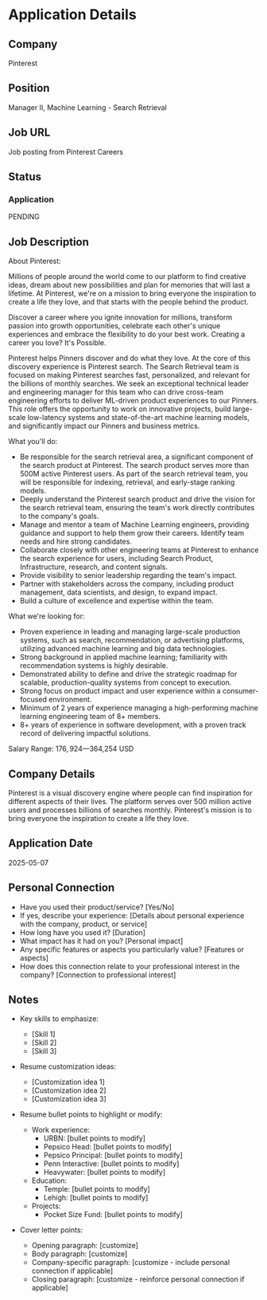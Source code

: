 # Application Details

## Company
Pinterest

## Position
Manager II, Machine Learning - Search Retrieval

## Job URL
Job posting from Pinterest Careers

## Status
### Application
PENDING

## Job Description
About Pinterest:

Millions of people around the world come to our platform to find creative ideas, dream about new possibilities and plan for memories that will last a lifetime. At Pinterest, we're on a mission to bring everyone the inspiration to create a life they love, and that starts with the people behind the product.

Discover a career where you ignite innovation for millions, transform passion into growth opportunities, celebrate each other's unique experiences and embrace the flexibility to do your best work. Creating a career you love? It's Possible.

Pinterest helps Pinners discover and do what they love. At the core of this discovery experience is Pinterest search. The Search Retrieval team is focused on making Pinterest searches fast, personalized, and relevant for the billions of monthly searches. We seek an exceptional technical leader and engineering manager for this team who can drive cross-team engineering efforts to deliver ML-driven product experiences to our Pinners. This role offers the opportunity to work on innovative projects, build large-scale low-latency systems and state-of-the-art machine learning models, and significantly impact our Pinners and business metrics.

What you'll do:
- Be responsible for the search retrieval area, a significant component of the search product at Pinterest. The search product serves more than 500M active Pinterest users. As part of the search retrieval team, you will be responsible for indexing, retrieval, and early-stage ranking models.
- Deeply understand the Pinterest search product and drive the vision for the search retrieval team, ensuring the team's work directly contributes to the company's goals.
- Manage and mentor a team of Machine Learning engineers, providing guidance and support to help them grow their careers. Identify team needs and hire strong candidates.
- Collaborate closely with other engineering teams at Pinterest to enhance the search experience for users, including Search Product, Infrastructure, research, and content signals.
- Provide visibility to senior leadership regarding the team's impact.
- Partner with stakeholders across the company, including product management, data scientists, and design, to expand impact.
- Build a culture of excellence and expertise within the team.

What we're looking for:
- Proven experience in leading and managing large-scale production systems, such as search, recommendation, or advertising platforms, utilizing advanced machine learning and big data technologies.
- Strong background in applied machine learning; familiarity with recommendation systems is highly desirable.
- Demonstrated ability to define and drive the strategic roadmap for scalable, production-quality systems from concept to execution.
- Strong focus on product impact and user experience within a consumer-focused environment.
- Minimum of 2 years of experience managing a high-performing machine learning engineering team of 8+ members.
- 8+ years of experience in software development, with a proven track record of delivering impactful solutions.

Salary Range: $176,924—$364,254 USD

## Company Details
Pinterest is a visual discovery engine where people can find inspiration for different aspects of their lives. The platform serves over 500 million active users and processes billions of searches monthly. Pinterest's mission is to bring everyone the inspiration to create a life they love.

## Application Date
2025-05-07

## Personal Connection
- Have you used their product/service? [Yes/No]
- If yes, describe your experience: [Details about personal experience with the company, product, or service]
- How long have you used it? [Duration]
- What impact has it had on you? [Personal impact]
- Any specific features or aspects you particularly value? [Features or aspects]
- How does this connection relate to your professional interest in the company? [Connection to professional interest]

## Notes
- Key skills to emphasize:
  - [Skill 1]
  - [Skill 2]
  - [Skill 3]

- Resume customization ideas:
  - [Customization idea 1]
  - [Customization idea 2]
  - [Customization idea 3]
  
- Resume bullet points to highlight or modify:
  - Work experience:
    - URBN: [bullet points to modify]
    - Pepsico Head: [bullet points to modify]
    - Pepsico Principal: [bullet points to modify]
    - Penn Interactive: [bullet points to modify]
    - Heavywater: [bullet points to modify]
  - Education:
    - Temple: [bullet points to modify]
    - Lehigh: [bullet points to modify]
  - Projects:
    - Pocket Size Fund: [bullet points to modify]

- Cover letter points:
  - Opening paragraph: [customize]
  - Body paragraph: [customize]
  - Company-specific paragraph: [customize - include personal connection if applicable]
  - Closing paragraph: [customize - reinforce personal connection if applicable]
